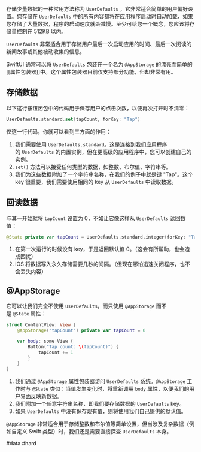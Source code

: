 存储少量数据的一种常用方法称为 `UserDefaults` ，它非常适合简单的用户偏好设置。您存储在 `UserDefaults` 中的所有内容都将在应用程序启动时自动加载，如果您存储了大量数据，程序的启动速度就会减慢。至少可给您一个概念，您应该将存储量控制在 512KB 以内。

`UserDefaults` 非常适合用于存储用户最后一次启动应用的时间、最后一次阅读的新闻故事或其他被动收集的信息。

SwiftUI 通常可以将 `UserDefaults` 包装在一个名为 `@AppStorage` 的漂亮而简单的[[属性包装器]]中。这个属性包装器目前仅支持部分功能，但却非常有用。

## 存储数据

以下这行按钮闭包中的代码用于保存用户的点击次数，以便再次打开时不清零：

```swift
UserDefaults.standard.set(tapCount, forKey: "Tap")
```

仅这一行代码，你就可以看到三方面的作用：

1. 我们需要使用 `UserDefaults.standard`。这是连接到我们应用程序的 `UserDefaults` 的内置实例，但在更高级的应用程序中，您可以创建自己的实例。
2. `set()` 方法可以接受任何类型的数据，如整数、布尔值、字符串等。
3. 我们为这些数据附加了一个字符串名称，在我们的例子中就是键 "Tap"。这个 key 很重要，我们需要使用相同的 key 从 `UserDefaults` 中读取数据。

## 回读数据

与其一开始就将 `tapCount` 设置为 0，不如让它像这样从 `UserDefaults` 读回数值：

```swift
@State private var tapCount = UserDefaults.standard.integer(forKey: "Tap")
```

1. 在第一次运行的时候没有 key，于是返回默认值 0。（这会有所帮助，也会造成困扰）
2. iOS 将数据写入永久存储需要几秒的间隔。（但现在哪怕迅速关闭程序，也不会丢失内容）

## @AppStorage

它可以让我们完全不使用 `UserDefaults`，而只使用 `@AppStorage` 而不是 `@State` 属性：

```swift
struct ContentView: View {
    @AppStorage("tapCount") private var tapCount = 0

    var body: some View {
        Button("Tap count: \(tapCount)") {
            tapCount += 1
        }
    }
}
```

1. 我们通过 `@AppStorage` 属性包装器访问 `UserDefaults` 系统。`@AppStorage` 工作时与 `@State` 类似：当值发生变化时，将重新调用 `body` 属性，以便我们的用户界面反映新数据。
2. 我们附加一个任意字符串名称，即我们要存储数据的 `UserDefaults` key。
3. 如果 `UserDefaults` 中没有保存现有值，则将使用我们自己提供的默认值。

`@AppStorage` 非常适合用于存储整数和布尔值等简单设置，但当涉及复杂数据（例如自定义 Swift 类型）时，我们还是需要直接探查 `UserDefaults` 本身。

#data #hard 